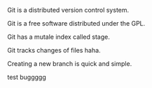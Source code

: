 

Git is a distributed version control system.

Git is a free software distributed under the GPL.

Git has a mutale index called stage.

Git tracks changes of files haha.

Creating a new branch is quick and simple.

test buggggg

